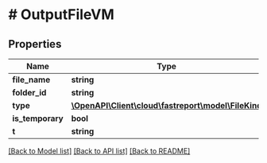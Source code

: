# # OutputFileVM

## Properties

Name | Type | Description | Notes
------------ | ------------- | ------------- | -------------
**file_name** | **string** |  | [optional]
**folder_id** | **string** |  | [optional]
**type** | [**\OpenAPI\Client\cloud\fastreport\model\FileKind**](FileKind.md) |  | [optional]
**is_temporary** | **bool** |  | [optional]
**t** | **string** |  |

[[Back to Model list]](../../README.md#models) [[Back to API list]](../../README.md#endpoints) [[Back to README]](../../README.md)
